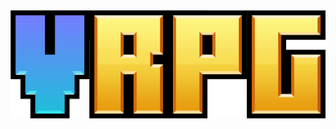 <!DOCTYPE html>
<html lang="en">
<head>
    <meta charset="UTF-8">
    <meta name="viewport" content="width=device-width, initial-scale=1.0">
    <title>Your Website</title>
    <link rel="stylesheet" href="styles.css">
</head>
<body>
    <div class="header">
        <div class="logo-container">
            <img src="your-logo.png" alt="Your Logo">
        </div>
    </div>
    <!-- Здесь будет основное содержимое вашего сайта -->
</body>
</html>

